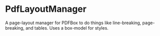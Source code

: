 PdfLayoutManager
================

A page-layout manager for PDFBox to do things like line-breaking, page-breaking, and tables.  Uses a box-model for styles.
